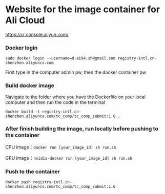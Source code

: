 # Website for the image container for Ali Cloud

https://cr.console.aliyun.com/

### Docker login
```
sudo docker login --username=d.ai94.sh@gmail.com registry-intl.cn-shenzhen.aliyuncs.com
```
First type in the computer admin pw, then the docker container pw

### Build docker image
Navigate to the folder where you have the Dockerfile on your local computer and then run the code in the terminal
```
docker build -t registry-intl.cn-shenzhen.aliyuncs.com/tc_comp/tc_comp_submit:1.0 .
```

### After finish building the image, run locally before pushing to the container
CPU image：`docker run [your_image_id] sh run.sh`

GPU image：`nvidia-docker run [your_image_id] sh run.sh`

### Push to the container
```
docker push registry-intl.cn-shenzhen.aliyuncs.com/tc_comp/tc_comp_submit:1.0
```

